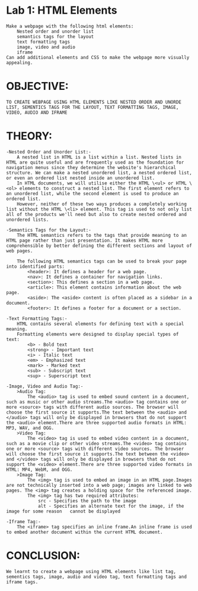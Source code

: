  # Lab 1: HTML Elements
    Make a webpage with the following html elements:
        Nested order and unorder list
        semantics tags for the layout
        text formatting tags
        image, video and audio
        iframe
    Can add additional elements and CSS to make the webpage more visually appealing.

# OBJECTIVE:
    TO CREATE WEBPAGE USING HTML ELEMENTS LIKE NESTED ORDER AND UNORDE LIST, SEMENTICS TAGS FOR THE LAYOUT, TEXT FORMATTING TAGS, IMAGE, VIDEO, AUDIO AND IFRAME


# THEORY:
    -Nested Order and Unorder List:-
        A nested list in HTML is a list within a list. Nested lists in HTML are quite useful and are frequently used as the foundation for navigation menus since they determine the website's hierarchical structure. We can make a nested unordered list, a nested ordered list, or even an ordered list nested inside an unordered list.
        In HTML documents, we will utilise either the HTML \<ul> or HTML \<ol> elements to construct a nested list. The first element refers to an unordered list, while the second element is used to produce an ordered list.
        However, neither of these two ways produces a completely working list without the HTML \<li> element. This tag is used to not only list all of the products we'll need but also to create nested ordered and unordered lists.

    -Semantics Tags for the Layout:-
        The HTML semantics refers to the tags that provide meaning to an HTML page rather than just presentation. It makes HTML more comprehensible by better defining the different sections and layout of web pages.

        The following HTML semantics tags can be used to break your page into identified parts:
            <header>: It defines a header for a web page.
            <nav>: It defines a container for navigation links.
            <section>: This defines a section in a web page.
            <article>: This element contains information about the web page.
            <aside>: The <aside> content is often placed as a sidebar in a document.
            <footer>: It defines a footer for a document or a section.

    -Text Formatting Tags:-
        HTML contains several elements for defining text with a special meaning.
        Formatting elements were designed to display special types of text:
            <b> - Bold text
            <strong> - Important text
            <i> - Italic text
            <em> - Emphasized text
            <mark> - Marked text
            <sub> - Subscript text
            <sup> - Superscript text

    -Image, Video and Audio Tag:-
        >Audio Tag:
            The <audio> tag is used to embed sound content in a document, such as music or other audio streams.The <audio> tag contains one or more <source> tags with different audio sources. The browser will choose the first source it supports.The text between the <audio> and </audio> tags will only be displayed in browsers that do not support the <audio> element.There are three supported audio formats in HTML: MP3, WAV, and OGG.
        >Video Tag:
            The <video> tag is used to embed video content in a document, such as a movie clip or other video streams.The <video> tag contains one or more <source> tags with different video sources. The browser will choose the first source it supports.The text between the <video> and </video> tags will only be displayed in browsers that do not support the <video> element.There are three supported video formats in HTML: MP4, WebM, and OGG.
        >Image Tag:
            The <img> tag is used to embed an image in an HTML page.Images are not technically inserted into a web page; images are linked to web pages. The <img> tag creates a holding space for the referenced image.
            The <img> tag has two required attributes:
                src - Specifies the path to the image
                alt - Specifies an alternate text for the image, if the image for some reason   cannot be displayed

    -Iframe Tag:-
        The <iframe> tag specifies an inline frame.An inline frame is used to embed another document within the current HTML document.


# CONCLUSION:
    We learnt to create a webpage using HTML elements like list tag, sementics tags, image, audio and video tag, text formatting tags and iframe tags.        